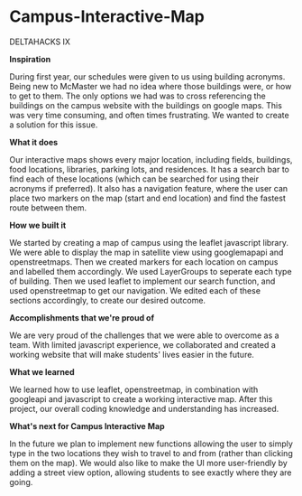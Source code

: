 # Campus-Interactive-Map

DELTAHACKS IX

<strong>Inspiration</strong><br>

During first year, our schedules were given to us using building acronyms. Being new to McMaster we had no idea where those buildings were, or how to get to them. The only options we had was to cross referencing the buildings on the campus website with the buildings on google maps. This was very time consuming, and often times frustrating. We wanted to create a solution for this issue.

<strong>What it does</strong><br>

Our interactive maps shows every major location, including fields, buildings, food locations, libraries, parking lots, and residences. It has a search bar to find each of these locations (which can be searched for using their acronyms if preferred). It also has a navigation feature, where the user can place two markers on the map (start and end location) and find the fastest route between them.

<strong>How we built it</strong><br>

We started by creating a map of campus using the leaflet javascript library. We were able to display the map in satellite view using googlemapapi and openstreetmaps. Then we created markers for each location on campus and labelled them accordingly. We used LayerGroups to seperate each type of building. Then we used leaflet to implement our search function, and used openstreetmap to get our navigation. We edited each of these sections accordingly, to create our desired outcome.

<strong>Accomplishments that we're proud of</strong><br>

We are very proud of the challenges that we were able to overcome as a team. With limited javascript experience, we collaborated and created a working website that will make students' lives easier in the future.

<strong>What we learned</strong><br>

We learned how to use leaflet, openstreetmap, in combination with googleapi and javascript to create a working interactive map. After this project, our overall coding knowledge and understanding has increased.

<strong>What's next for Campus Interactive Map</strong><br>

In the future we plan to implement new functions allowing the user to simply type in the two locations they wish to travel to and from (rather than clicking them on the map). We would also like to make the UI more user-friendly by adding a street view option, allowing students to see exactly where they are going.
